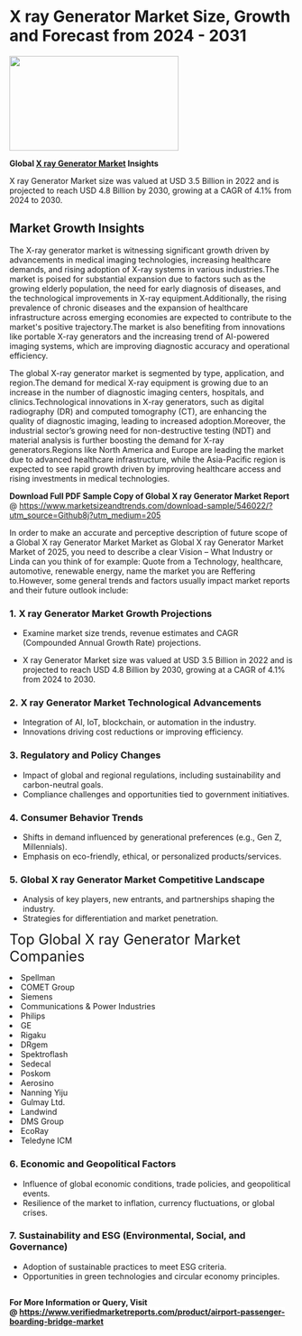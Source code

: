<H1>X ray Generator Market Size, Growth and Forecast from 2024 - 2031</H1><img class="aligncenter size-medium wp-image-584254" src="https://thirdeyenews.in/wp-content/uploads/2024/09/Global-Market-Research-300x168.jpeg" alt="" width="300" height="168" /><p><strong>Global&nbsp;<a href="https://www.marketsizeandtrends.com/download-sample/546022/?utm_source=Github8j?utm_medium=205">X ray Generator Market</a> Insights</strong></p><p>X ray Generator Market size was valued at USD 3.5 Billion in 2022 and is projected to reach USD 4.8 Billion by 2030, growing at a CAGR of 4.1% from 2024 to 2030.</p><p><h2>Market Growth Insights</h2> <p>The X-ray generator market is witnessing significant growth driven by advancements in medical imaging technologies, increasing healthcare demands, and rising adoption of X-ray systems in various industries.The market is poised for substantial expansion due to factors such as the growing elderly population, the need for early diagnosis of diseases, and the technological improvements in X-ray equipment.Additionally, the rising prevalence of chronic diseases and the expansion of healthcare infrastructure across emerging economies are expected to contribute to the market's positive trajectory.The market is also benefiting from innovations like portable X-ray generators and the increasing trend of AI-powered imaging systems, which are improving diagnostic accuracy and operational efficiency.</p> <p>The global X-ray generator market is segmented by type, application, and region.The demand for medical X-ray equipment is growing due to an increase in the number of diagnostic imaging centers, hospitals, and clinics.Technological innovations in X-ray generators, such as digital radiography (DR) and computed tomography (CT), are enhancing the quality of diagnostic imaging, leading to increased adoption.Moreover, the industrial sector’s growing need for non-destructive testing (NDT) and material analysis is further boosting the demand for X-ray generators.Regions like North America and Europe are leading the market due to advanced healthcare infrastructure, while the Asia-Pacific region is expected to see rapid growth driven by improving healthcare access and rising investments in medical technologies.<p><span class=""><strong>Download Full PDF Sample Copy of Global X ray Generator Market Report</strong> @ <a href="https://www.marketsizeandtrends.com/download-sample/546022/?utm_source=Github8j?utm_medium=205" target="_blank">https://www.marketsizeandtrends.com/download-sample/546022/?utm_source=Github8j?utm_medium=205</a></span></p><p>In order to make an accurate and perceptive description of future scope of a Global&nbsp;X ray Generator Market Market as Global&nbsp;X ray Generator Market Market of 2025, you need to describe a clear Vision &ndash; What Industry or Linda can you think of for example: Quote from a Technology, healthcare, automotive, renewable energy, name the market you are Reffering to.However, some general trends and factors usually impact market reports and their future outlook include:</p><h3>1.&nbsp;<strong>X ray Generator Market Growth Projections</strong></h3><ul><li>Examine market size trends, revenue estimates and CAGR (Compounded Annual Growth Rate) projections.</li><li><p>X ray Generator Market size was valued at USD 3.5 Billion in 2022 and is projected to reach USD 4.8 Billion by 2030, growing at a CAGR of 4.1% from 2024 to 2030.</p></li></ul><h3>2.&nbsp;<strong>X ray Generator Market Technological Advancements</strong></h3><ul><li>Integration of AI, IoT, blockchain, or automation in the industry.</li><li>Innovations driving cost reductions or improving efficiency.</li></ul><h3>3.&nbsp;<strong>Regulatory and Policy Changes</strong></h3><ul><li>Impact of global and regional regulations, including sustainability and carbon-neutral goals.</li><li>Compliance challenges and opportunities tied to government initiatives.</li></ul><h3>4.&nbsp;<strong>Consumer Behavior Trends</strong></h3><ul><li>Shifts in demand influenced by generational preferences (e.g., Gen Z, Millennials).</li><li>Emphasis on eco-friendly, ethical, or personalized products/services.</li></ul><h3>5.&nbsp;<strong>Global X ray Generator Market Competitive Landscape</strong></h3><ul><li>Analysis of key players, new entrants, and partnerships shaping the industry.</li><li>Strategies for differentiation and market penetration.</li></ul><p data-pm-slice="1 1 []"><span style="color: inherit; font-family: inherit; font-size: 25px;">Top Global X ray Generator Market Companies</span></p><div class="" data-test-id=""><p><li>Spellman</li><li> COMET Group</li><li> Siemens</li><li> Communications & Power Industries</li><li> Philips</li><li> GE</li><li> Rigaku</li><li> DRgem</li><li> Spektroflash</li><li> Sedecal</li><li> Poskom</li><li> Aerosino</li><li> Nanning Yiju</li><li> Gulmay Ltd.</li><li> Landwind</li><li> DMS Group</li><li> EcoRay</li><li> Teledyne ICM</li></p></div><h3>6.&nbsp;<strong>Economic and Geopolitical Factors</strong></h3><ul><li>Influence of global economic conditions, trade policies, and geopolitical events.</li><li>Resilience of the market to inflation, currency fluctuations, or global crises.</li></ul><h3>7.&nbsp;<strong>Sustainability and ESG (Environmental, Social, and Governance)</strong></h3><ul><li>Adoption of sustainable practices to meet ESG criteria.</li><li>Opportunities in green technologies and circular economy principles.</li></ul><h2><strong style="font-size: 14px;">For More Information or Query, Visit @&nbsp;</strong><a style="background-color: #ffffff; font-size: 14px;" href="https://www.marketsizeandtrends.com/report/x-ray-generator-market/" target="_blank">https://www.verifiedmarketreports.com/product/airport-passenger-boarding-bridge-market</a></h2>
